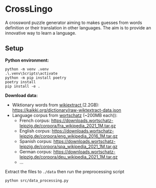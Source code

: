 # CrossLingo

A crossword puzzle generator aiming to makes guesses from words definition or their translation in other languages. The aim is to provide an innovative way to learn a language.

## Setup

**Python environment:**

```
python -m venv .venv
.\.venv\Scripts\activate
python -m pip install poetry
poetry install
pip install -e .
```

**Download data:**

* Wiktionary words from [wikiextract ](https://github.com/tatuylonen/wiktextract)(2.2GB): https://kaikki.org/dictionary/raw-wiktextract-data.json
* Language corpus from [wortschatz](https://www.wortschatz.uni-leipzig.de/de/download) (~200MB each)):
  * French corpus: https://downloads.wortschatz-leipzig.de/corpora/fra_wikipedia_2021_1M.tar.gz
  * English corpus: https://downloads.wortschatz-leipzig.de/corpora/eng_wikipedia_2016_1M.tar.gz
  * Spanish corpus: https://downloads.wortschatz-leipzig.de/corpora/spa_wikipedia_2021_1M.tar.gz
  * German corpus: https://downloads.wortschatz-leipzig.de/corpora/deu_wikipedia_2021_1M.tar.gz
  * ...

Extract the files to `./data` then run the preprocessing script

```
python src/data_processing.py
```
